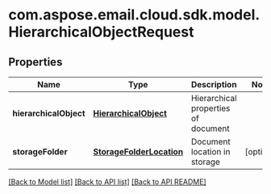 
# com.aspose.email.cloud.sdk.model.HierarchicalObjectRequest

## Properties
Name | Type | Description | Notes
------------ | ------------- | ------------- | -------------
**hierarchicalObject** | [**HierarchicalObject**](HierarchicalObject.md) | Hierarchical properties of document              | 
**storageFolder** | [**StorageFolderLocation**](StorageFolderLocation.md) | Document location in storage              |  [optional]


[[Back to Model list]](README.md#documentation-for-models) [[Back to API list]](README.md#documentation-for-api-endpoints) [[Back to API README]](README.md)

